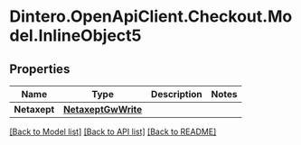 # Dintero.OpenApiClient.Checkout.Model.InlineObject5

## Properties

Name | Type | Description | Notes
------------ | ------------- | ------------- | -------------
**Netaxept** | [**NetaxeptGwWrite**](NetaxeptGwWrite.md) |  | 

[[Back to Model list]](../README.md#documentation-for-models) [[Back to API list]](../README.md#documentation-for-api-endpoints) [[Back to README]](../README.md)

